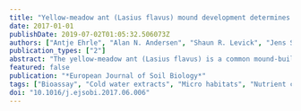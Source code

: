 ```yaml
---
title: "Yellow-meadow ant (Lasius flavus) mound development determines soil properties and growth responses of different plant functional types"
date: 2017-01-01
publishDate: 2019-07-02T01:05:32.506073Z
authors: ["Antje Ehrle", "Alan N. Andersen", "Shaun R. Levick", "Jens Schumacher", "Susan E. Trumbore", "Beate Michalzik"]
publication_types: ["2"]
abstract: "The yellow-meadow ant (Lasius flavus) is a common mound-building species of central European grasslands. Lasius flavus activity has been shown to change the amounts of plant nutrients in their mound soil substrate. It is unknown how the maturity of such mounds influences nutrient status and affects plant growth. We quantified bulk soil and extractable nutrient contents of three mound development stages (young, middle-aged and fully-developed) in comparison to the surrounding soil (control), and in a bioassay using species of three plant functional types (grass, non nitrogen (N)-fixing forb, N-fixing forb) linked these to plant growth and chemistry. Our results showed that development stage was an important predictor of a mound's nutritional status. Lasius flavus activity results in decreases in bulk soil organic carbon, total nitrogen, sulfur, extractable manganese and zinc, and increases in bulk soil clay, pH, base cations, iron, phosphorous, boron, extractable calcium and potassium. The relative amounts of accumulated biomass, the proportion allocated to shoots or roots, and the N content of these tissues all differed among plant species. The N-fixing forb gained the highest total biomass and had the greatest allocation to shoots on soils of fully-developed mounds. The grass responded to all mound development stages with increased root biomass, whereas no effect was detected for the non N-fixing forb. The root N contents of the grass and the non N-fixing forb decreased with mound development stage. The findings highlight the importance of established L. flavus mounds as discrete micro-habitats in grassland ecosystems adding to biogeochemical heterogeneity."
featured: false
publication: "*European Journal of Soil Biology*"
tags: ["Bioassay", "Cold water extracts", "Micro habitats", "Nutrient contents", "Plant biomass"]
doi: "10.1016/j.ejsobi.2017.06.006"
---
```


